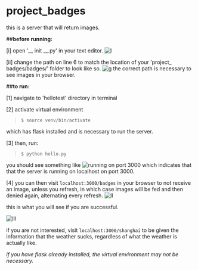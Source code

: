 # project_badges
this is a server that will return images.

##__before running:__

[i] open '__ init __.py' in your text editor.
![l](https://user-images.githubusercontent.com/35032810/39611688-3155bb16-4f8c-11e8-8ffd-c8496720ed57.png)

[ii] change the path on line 6 to match the location of your 'project_ badges/badges/' folder to look like so.
![g](https://user-images.githubusercontent.com/35032810/39611721-8124a828-4f8c-11e8-872b-427fa7ea2220.png)
the correct path is necessary to see images in your browser.


##__to run:__

[1] navigate to 'hellotest' directory in terminal 

[2] activate virtual environment 
>`$ source venv/bin/activate`

which has flask installed and is necessary to run the server.

[3] then, run: 
>`$ python hello.py`

you should see something like
![running on port 3000](https://user-images.githubusercontent.com/35032810/39610601-1e8ff22e-4f84-11e8-9d52-c3f61a72e14a.png) 
which indicates that that the server is running on localhost on port 3000.


[4] you can then visit `localhost:3000/badges` in your browser to not receive an image, unless you refresh, in which case images will be fed and then denied again, alternating every refresh.
![ll](https://user-images.githubusercontent.com/35032810/39610948-61474d18-4f86-11e8-883c-7886443ec094.png)

this is what you will see if you are successful.

![lll](https://user-images.githubusercontent.com/35032810/39611085-5c205a54-4f87-11e8-94a3-fd4ab708bb45.png)

if you are not interested, visit `localhost:3000/shanghai` to be given the information that the weather sucks, regardless of what the weather is actually like.



*if you have flask already installed, the virtual environment may not be necessary.*
